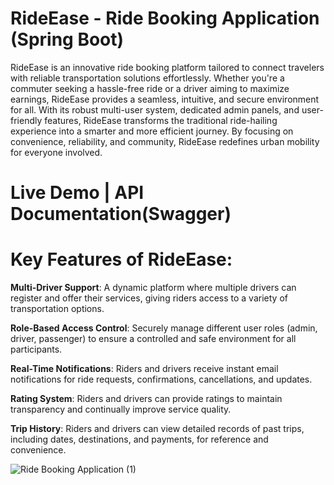 # RideEase - Ride Booking Application (Spring Boot)

RideEase is an innovative ride booking platform tailored to connect travelers with reliable transportation solutions effortlessly. Whether you're a commuter seeking a hassle-free ride or a driver aiming to maximize earnings, RideEase provides a seamless, intuitive, and secure environment for all. With its robust multi-user system, dedicated admin panels, and user-friendly features, RideEase transforms the traditional ride-hailing experience into a smarter and more efficient journey. By focusing on convenience, reliability, and community, RideEase redefines urban mobility for everyone involved.


# Live Demo | API Documentation(Swagger)


# Key Features of RideEase:

**Multi-Driver Support**: A dynamic platform where multiple drivers can register and offer their services, giving riders access to a variety of transportation options.

**Role-Based Access Control**: Securely manage different user roles (admin, driver, passenger) to ensure a controlled and safe environment for all participants.

**Real-Time Notifications**: Riders and drivers receive instant email notifications for ride requests, confirmations, cancellations, and updates.

**Rating System**: Riders and drivers can provide ratings to maintain transparency and continually improve service quality.

**Trip History**: Riders and drivers can view detailed records of past trips, including dates, destinations, and payments, for reference and convenience.

![Ride Booking Application (1)](https://github.com/user-attachments/assets/eb10e727-9bf3-4a94-a215-ff7b58bdcf80)
